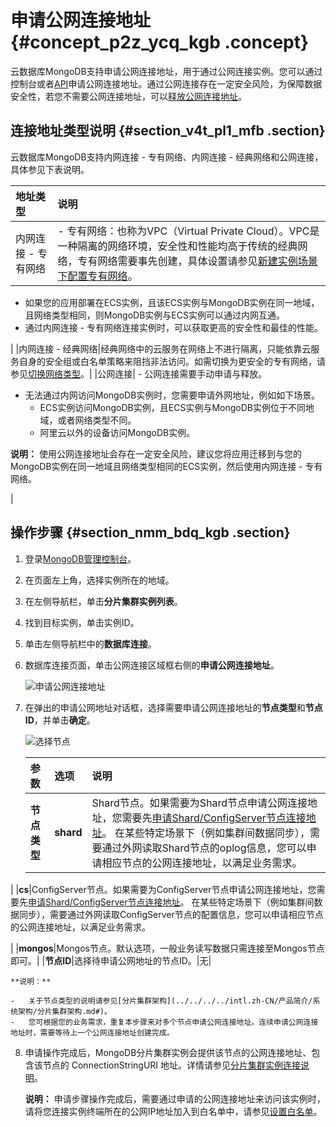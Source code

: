 # 申请公网连接地址 {#concept_p2z_ycq_kgb .concept}

云数据库MongoDB支持申请公网连接地址，用于通过公网连接实例。您可以通过控制台或者[API](../../../../intl.zh-CN/API参考/实例管理/AllocatePublicNetworkAddress.md#)申请公网连接地址。通过公网连接存在一定安全风险，为保障数据安全性，若您不需要公网连接地址，可以[释放公网连接地址](../../../../intl.zh-CN/用户指南/管理网络连接/释放公网连接地址.md#)。

## 连接地址类型说明 {#section_v4t_pl1_mfb .section}

云数据库MongoDB支持内网连接 - 专有网络、内网连接 - 经典网络和公网连接，具体参见下表说明。

|地址类型|说明|
|:---|:-|
|内网连接 - 专有网络| -   专有网络：也称为VPC（Virtual Private Cloud）。VPC是一种隔离的网络环境，安全性和性能均高于传统的经典网络，专有网络需要事先创建，具体设置请参见[新建实例场景下配置专有网络](../../../../intl.zh-CN/用户指南/管理网络连接/新建实例场景下配置专有网络.md#)。
-   如果您的应用部署在ECS实例，且该ECS实例与MongoDB实例在同一地域，且网络类型相同，则MongoDB实例与ECS实例可以通过内网互通。
-   通过内网连接 - 专有网络连接实例时，可以获取更高的安全性和最佳的性能。

 |
|内网连接 - 经典网络|经典网络中的云服务在网络上不进行隔离，只能依靠云服务自身的安全组或白名单策略来阻挡非法访问。如需切换为更安全的专有网络，请参见[切换网络类型](../../../../intl.zh-CN/用户指南/管理网络连接/切换实例网络类型.md#)。|
|公网连接| -   公网连接需要手动申请与释放。
-   无法通过内网访问MongoDB实例时，您需要申请外网地址，例如如下场景。
    -   ECS实例访问MongoDB实例，且ECS实例与MongoDB实例位于不同地域，或者网络类型不同。
    -   阿里云以外的设备访问MongoDB实例。

 **说明：** 使用公网连接地址会存在一定安全风险，建议您将应用迁移到与您的MongoDB实例在同一地域且网络类型相同的ECS实例，然后使用内网连接 - 专有网络。

 |

## 操作步骤 {#section_nmm_bdq_kgb .section}

1.  登录[MongoDB管理控制台](https://mongodb.console.aliyun.com/)。
2.  在页面左上角，选择实例所在的地域。
3.  在左侧导航栏，单击**分片集群实例列表**。
4.  找到目标实例，单击实例ID。
5.  单击左侧导航栏中的**数据库连接**。
6.  数据库连接页面，单击公网连接区域框右侧的**申请公网连接地址**。

    ![申请公网连接地址](http://static-aliyun-doc.oss-cn-hangzhou.aliyuncs.com/assets/img/23846/156799876137037_zh-CN.png)

7.  在弹出的申请公网地址对话框，选择需要申请公网连接地址的**节点类型**和**节点ID**，并单击**确定**。

    ![选择节点](http://static-aliyun-doc.oss-cn-hangzhou.aliyuncs.com/assets/img/23846/156799876259647_zh-CN.png)

    |参数|选项|说明|
    |:-|:-|:-|
    |**节点类型**|**shard**|Shard节点。如果需要为Shard节点申请公网连接地址，您需要先[申请Shard/ConfigServer节点连接地址](../../../../intl.zh-CN/用户指南/管理网络连接/申请Shard__ConfigServer节点连接地址.md#)。 在某些特定场景下（例如集群间数据同步），需要通过外网读取Shard节点的oplog信息，您可以申请相应节点的公网连接地址，以满足业务需求。

 |
    |**cs**|ConfigServer节点。如果需要为ConfigServer节点申请公网连接地址，您需要先[申请Shard/ConfigServer节点连接地址](../../../../intl.zh-CN/用户指南/管理网络连接/申请Shard__ConfigServer节点连接地址.md#)。 在某些特定场景下（例如集群间数据同步），需要通过外网读取ConfigServer节点的配置信息，您可以申请相应节点的公网连接地址，以满足业务需求。

 |
    |**mongos**|Mongos节点。默认选项，一般业务读写数据只需连接至Mongos节点即可。|
    |**节点ID**|选择待申请公网地址的节点ID。|无|

    **说明：** 

    -   关于节点类型的说明请参见[分片集群架构](../../../../intl.zh-CN/产品简介/系统架构/分片集群架构.md#)。
    -   您可根据您的业务需求，重复本步骤来对多个节点申请公网连接地址。连续申请公网连接地址时，需要等待上一个公网连接地址创建完成。
8.  申请操作完成后，MongoDB分片集群实例会提供该节点的公网连接地址、包含该节点的 ConnectionStringURI 地址。详情请参见[分片集群实例连接说明](intl.zh-CN/分片集群快速入门/连接实例/分片集群实例连接说明.md#)。

    **说明：** 申请步骤操作完成后，需要通过申请的公网连接地址来访问该实例时，请将您连接实例终端所在的公网IP地址加入到白名单中，请参见[设置白名单](intl.zh-CN/分片集群快速入门/设置白名单.md#)。



